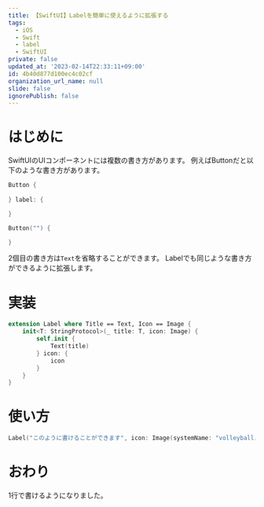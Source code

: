 ```yaml
---
title: 【SwiftUI】Labelを簡単に使えるように拡張する
tags:
  - iOS
  - Swift
  - label
  - SwiftUI
private: false
updated_at: '2023-02-14T22:33:11+09:00'
id: 4b40d877d100ec4c02cf
organization_url_name: null
slide: false
ignorePublish: false
---
```

# はじめに
SwiftUIのUIコンポーネントには複数の書き方があります。
例えばButtonだと以下のような書き方があります。

```swift
Button {
    
} label: {

}
```

```swift
Button("") {

}
```

2個目の書き方は`Text`を省略することができます。
Labelでも同じような書き方ができるように拡張します。

# 実装
```swift
extension Label where Title == Text, Icon == Image {
    init<T: StringProtocol>(_ title: T, icon: Image) {
        self.init {
            Text(title)
        } icon: {
            icon
        }
    }
}
```

# 使い方
```swift
Label("このように書けることができます", icon: Image(systemName: "volleyball.fill"))
```

# おわり
1行で書けるようになりました。
